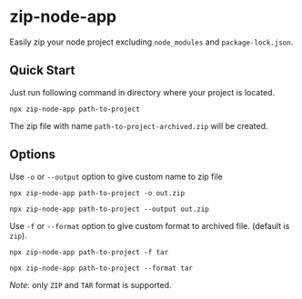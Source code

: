 # zip-node-app

Easily zip your node project excluding `node_modules` and `package-lock.json`.

## Quick Start

Just run following command in directory where your project is located.

`
npx zip-node-app path-to-project
`

The zip file with name `path-to-project-archived.zip` will be created.

## Options

Use `-o` or `--output` option to give custom name to zip file

```
npx zip-node-app path-to-project -o out.zip
```
```
npx zip-node-app path-to-project --output out.zip
```

Use `-f` or `--format` option to give custom format to archived file. (default is `zip`).
```
npx zip-node-app path-to-project -f tar
```
```
npx zip-node-app path-to-project --format tar
```
*Note*: only `ZIP` and `TAR` format is supported.

